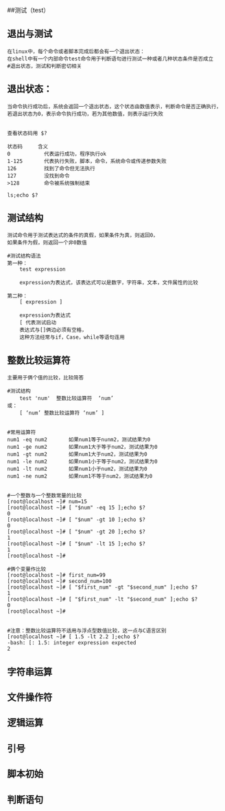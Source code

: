 ##测试（test）



## 退出与测试
	在linux中，每个命令或者脚本完成后都会有一个退出状态：
	在shell中有一个内部命令test命令用于判断语句进行测试一种或者几种状态条件是否成立
	#退出状态，测试和判断密切相关


## 退出状态：
	当命令执行成功后，系统会返回一个退出状态，这个状态由数值表示，判断命令是否正确执行，若退出状态为0，表示命令执行成功，若为其他数值，则表示运行失败


	查看状态码用 $?

	状态码		含义
	0			代表运行成功，程序执行ok
	1-125		代表执行失败，脚本，命令，系统命令或传递参数失败
	126			找到了命令但无法执行
	127			没找到命令
	>128        命令被系统强制结束

	ls;echo $?


## 测试结构
	测试命令用于测试表达式的条件的真假，如果条件为真，则返回0，
	如果条件为假，则返回一个非0数值
	
	#测试结构语法
	第一种：
		test expression
		
		expression为表达式，该表达式可以是数字，字符串，文本，文件属性的比较

	第二种：
		[ expression ]
		
		expression为表达式
		[ 代表测试启动
		表达式与[]俩边必须有空格，
		这种方法经常与if，Case，while等语句连用






## 整数比较运算符
	主要用于俩个值的比较，比较简答
	
	#测试结构
		test 'num'  整数比较运算符  ‘num’
	或：
		[ ‘num’ 整数比较运算符 ‘num’ ]


	#常用运算符
	num1 -eq num2		如果num1等于nunm2，测试结果为0
	num1 -ge num2		如果num1大于等于num2，测试结果为0
	num1 -gt num2		如果num1大于num2，测试结果为0
	num1 -le num2		如果num1小于等于num2，测试结果为0
	num1 -lt num2		如果num1小于num2，测试结果为0
	num1 -ne num2		如果num1不等于num2，测试结果为0

	
	#一个整数与一个整数常量的比较
	[root@localhost ~]# num=15
	[root@localhost ~]# [ "$num" -eq 15 ];echo $?
	0
	[root@localhost ~]# [ "$num" -gt 10 ];echo $?
	0
	[root@localhost ~]# [ "$num" -gt 20 ];echo $?
	1
	[root@localhost ~]# [ "$num" -lt 15 ];echo $?
	1
	[root@localhost ~]# 

	#俩个变量作比较
	[root@localhost ~]# first_num=99
	[root@localhost ~]# second_num=100
	[root@localhost ~]# [ "$first_num" -gt "$second_num" ];echo $?
	1
	[root@localhost ~]# [ "$first_num" -lt "$second_num" ];echo $?
	0
	[root@localhost ~]# 

	
	#注意：整数比较运算符不适用与浮点型数值比较，这一点与C语言区别
	[root@localhost ~]# [ 1.5 -lt 2.2 ];echo $?
	-bash: [: 1.5: integer expression expected
	2


## 字符串运算
## 文件操作符
## 逻辑运算
## 引号
## 脚本初始
## 判断语句